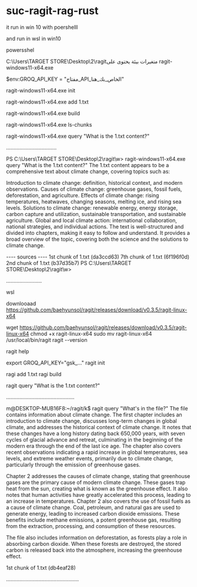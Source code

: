 # suc-ragit-rag-rust















it run in win 10 with poershelll

and run in wsl in win10

powersshel

C:\Users\TARGET STORE\Desktop\2\ragitمتغيرات بيئة
يحتوى على
ragit-windows11-x64.exe

$env:GROQ_API_KEY = "مفتاح_API_الخاص_بك_هنا"

ragit-windows11-x64.exe init

ragit-windows11-x64.exe add 1.txt

ragit-windows11-x64.exe build

ragit-windows11-x64.exe ls-chunks

ragit-windows11-x64.exe query "What is the 1.txt content?"

..................................

PS C:\Users\TARGET STORE\Desktop\2\ragit\w> ragit-windows11-x64.exe query "What is the 1.txt content?"
The 1.txt content appears to be a comprehensive text about climate change, covering topics such as:

Introduction to climate change: definition, historical context, and modern observations.
Causes of climate change: greenhouse gases, fossil fuels, deforestation, and agriculture.
Effects of climate change: rising temperatures, heatwaves, changing seasons, melting ice, and rising sea levels.
Solutions to climate change: renewable energy, energy storage, carbon capture and utilization, sustainable transportation, and sustainable agriculture.
Global and local climate action: international collaboration, national strategies, and individual actions.
The text is well-structured and divided into chapters, making it easy to follow and understand. It provides a broad overview of the topic, covering both the science and the solutions to climate change.

---- sources ----
1st chunk of 1.txt (da3ccd63)
7th chunk of 1.txt (6f196f0d)
2nd chunk of 1.txt (b37d35b7)
PS C:\Users\TARGET STORE\Desktop\2\ragit\w>

........................

wsl

downlooaad
https://github.com/baehyunsol/ragit/releases/download/v0.3.5/ragit-linux-x64

wget https://github.com/baehyunsol/ragit/releases/download/v0.3.5/ragit-linux-x64
chmod +x ragit-linux-x64
sudo mv ragit-linux-x64 /usr/local/bin/ragit
ragit --version

ragit help

export GROQ_API_KEY="gsk_..."
ragit init

ragi add 1.txt
ragi build

ragit query "What is the 1.txt content?"

..............................................

m@DESKTOP-MUB16F8:~/ragit/k$ ragit query "What's in the file?"
The file contains information about climate change. The first chapter includes an introduction to climate change, discusses long-term changes in global climate, and addresses the historical context of climate change. It notes that these changes have a long history dating back 650,000 years, with seven cycles of glacial advance and retreat, culminating in the beginning of the modern era through the end of the last ice age. The chapter also covers recent observations indicating a rapid increase in global temperatures, sea levels, and extreme weather events, primarily due to climate change, particularly through the emission of greenhouse gases.

Chapter 2 addresses the causes of climate change, stating that greenhouse gases are the primary cause of modern climate change. These gases trap heat from the sun, creating what is known as the greenhouse effect. It also notes that human activities have greatly accelerated this process, leading to an increase in temperatures. Chapter 2 also covers the use of fossil fuels as a cause of climate change. Coal, petroleum, and natural gas are used to generate energy, leading to increased carbon dioxide emissions. These benefits include methane emissions, a potent greenhouse gas, resulting from the extraction, processing, and consumption of these resources.

The file also includes information on deforestation, as forests play a role in absorbing carbon dioxide. When these forests are destroyed, the stored carbon is released back into the atmosphere, increasing the greenhouse effect.

1st chunk of 1.txt (db4eaf28)

.................................................

